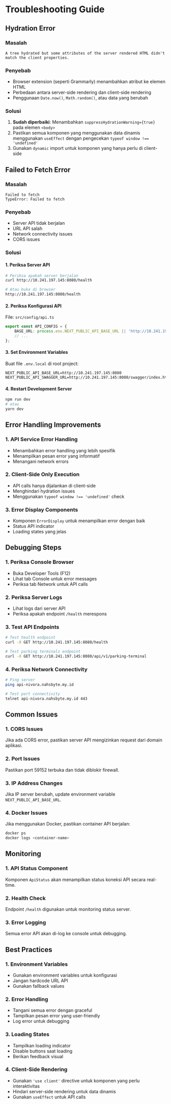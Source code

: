 # Troubleshooting Guide

## Hydration Error

### Masalah
```
A tree hydrated but some attributes of the server rendered HTML didn't match the client properties.
```

### Penyebab
- Browser extension (seperti Grammarly) menambahkan atribut ke elemen HTML
- Perbedaan antara server-side rendering dan client-side rendering
- Penggunaan `Date.now()`, `Math.random()`, atau data yang berubah

### Solusi
1. **Sudah diperbaiki**: Menambahkan `suppressHydrationWarning={true}` pada elemen `<body>`
2. Pastikan semua komponen yang menggunakan data dinamis menggunakan `useEffect` dengan pengecekan `typeof window !== 'undefined'`
3. Gunakan `dynamic` import untuk komponen yang hanya perlu di client-side

## Failed to Fetch Error

### Masalah
```
Failed to fetch
TypeError: Failed to fetch
```

### Penyebab
- Server API tidak berjalan
- URL API salah
- Network connectivity issues
- CORS issues

### Solusi

#### 1. Periksa Server API
```bash
# Periksa apakah server berjalan
curl http://10.241.197.145:8080/health

# Atau buka di browser
http://10.241.197.145:8080/health
```

#### 2. Periksa Konfigurasi API
File: `src/config/api.ts`
```typescript
export const API_CONFIG = {
    BASE_URL: process.env.NEXT_PUBLIC_API_BASE_URL || 'http://10.241.197.145:8080',
    // ...
};
```

#### 3. Set Environment Variables
Buat file `.env.local` di root project:
```env
NEXT_PUBLIC_API_BASE_URL=http://10.241.197.145:8080
NEXT_PUBLIC_API_SWAGGER_URL=http://10.241.197.145:8080/swagger/index.html#/
```

#### 4. Restart Development Server
```bash
npm run dev
# atau
yarn dev
```

## Error Handling Improvements

### 1. API Service Error Handling
- Menambahkan error handling yang lebih spesifik
- Menampilkan pesan error yang informatif
- Menangani network errors

### 2. Client-Side Only Execution
- API calls hanya dijalankan di client-side
- Menghindari hydration issues
- Menggunakan `typeof window !== 'undefined'` check

### 3. Error Display Components
- Komponen `ErrorDisplay` untuk menampilkan error dengan baik
- Status API indicator
- Loading states yang jelas

## Debugging Steps

### 1. Periksa Console Browser
- Buka Developer Tools (F12)
- Lihat tab Console untuk error messages
- Periksa tab Network untuk API calls

### 2. Periksa Server Logs
- Lihat logs dari server API
- Periksa apakah endpoint `/health` merespons

### 3. Test API Endpoints
```bash
# Test health endpoint
curl -X GET http://10.241.197.145:8080/health

# Test parking terminals endpoint
curl -X GET http://10.241.197.145:8080/api/v1/parking-terminal
```

### 4. Periksa Network Connectivity
```bash
# Ping server
ping api-nivora.nahsbyte.my.id

# Test port connectivity
telnet api-nivora.nahsbyte.my.id 443
```

## Common Issues

### 1. CORS Issues
Jika ada CORS error, pastikan server API mengizinkan request dari domain aplikasi.

### 2. Port Issues
Pastikan port 59152 terbuka dan tidak diblokir firewall.

### 3. IP Address Changes
Jika IP server berubah, update environment variable `NEXT_PUBLIC_API_BASE_URL`.

### 4. Docker Issues
Jika menggunakan Docker, pastikan container API berjalan:
```bash
docker ps
docker logs <container-name>
```

## Monitoring

### 1. API Status Component
Komponen `ApiStatus` akan menampilkan status koneksi API secara real-time.

### 2. Health Check
Endpoint `/health` digunakan untuk monitoring status server.

### 3. Error Logging
Semua error API akan di-log ke console untuk debugging.

## Best Practices

### 1. Environment Variables
- Gunakan environment variables untuk konfigurasi
- Jangan hardcode URL API
- Gunakan fallback values

### 2. Error Handling
- Tangani semua error dengan graceful
- Tampilkan pesan error yang user-friendly
- Log error untuk debugging

### 3. Loading States
- Tampilkan loading indicator
- Disable buttons saat loading
- Berikan feedback visual

### 4. Client-Side Rendering
- Gunakan `'use client'` directive untuk komponen yang perlu interaktivitas
- Hindari server-side rendering untuk data dinamis
- Gunakan `useEffect` untuk API calls 